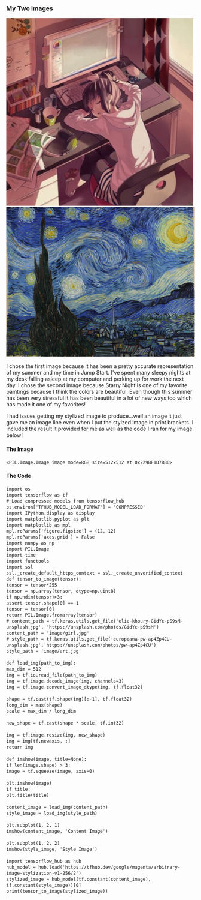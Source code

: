 ### My Two Images 
![image](../images/girl.jpg)
![image](../images/unnamed.jpg)

I chose the first image because it has been a pretty accurate representation of my summer and my time in Jump Start. I've spent many sleepy nights at my desk falling asleep at my computer and perking up for work the next day.
I chose the second image because Starry Night is one of my favorite paintings because I think the colors are beautiful. Even though this summer has been very stressful it has been beautiful in a lot of new ways too which has made it one of my favorites!

I had issues getting my stylized image to produce...well an image it just gave me an image line even when I put the stylzed image in print brackets. I included the result it provided for me as well as the code I ran for my image below! 
#### The Image
    <PIL.Image.Image image mode=RGB size=512x512 at 0x229BE1D7BB0>

#### The Code
    import os
    import tensorflow as tf
    # Load compressed models from tensorflow_hub
    os.environ['TFHUB_MODEL_LOAD_FORMAT'] = 'COMPRESSED'
    import IPython.display as display
    import matplotlib.pyplot as plt
    import matplotlib as mpl
    mpl.rcParams['figure.figsize'] = (12, 12)
    mpl.rcParams['axes.grid'] = False
    import numpy as np
    import PIL.Image
    import time
    import functools
    import ssl
    ssl._create_default_https_context = ssl._create_unverified_context
    def tensor_to_image(tensor):
    tensor = tensor*255
    tensor = np.array(tensor, dtype=np.uint8)
    if np.ndim(tensor)>3:
    assert tensor.shape[0] == 1
    tensor = tensor[0]
    return PIL.Image.fromarray(tensor)
    # content_path = tf.keras.utils.get_file('elie-khoury-GidYc-pS9sM-unsplash.jpg', 'https://unsplash.com/photos/GidYc-pS9sM')
    content_path = 'image/girl.jpg'
    # style_path = tf.keras.utils.get_file('europeana-pw-ap4Zp4CU-unsplash.jpg','https://unsplash.com/photos/pw-ap4Zp4CU')
    style_path = 'image/art.jpg'
    
    def load_img(path_to_img):
    max_dim = 512
    img = tf.io.read_file(path_to_img)
    img = tf.image.decode_image(img, channels=3)
    img = tf.image.convert_image_dtype(img, tf.float32)
    
    shape = tf.cast(tf.shape(img)[:-1], tf.float32)
    long_dim = max(shape)
    scale = max_dim / long_dim
    
    new_shape = tf.cast(shape * scale, tf.int32)
    
    img = tf.image.resize(img, new_shape)
    img = img[tf.newaxis, :]
    return img
    
    def imshow(image, title=None):
    if len(image.shape) > 3:
    image = tf.squeeze(image, axis=0)
    
    plt.imshow(image)
    if title:
    plt.title(title)

    content_image = load_img(content_path)
    style_image = load_img(style_path)

    plt.subplot(1, 2, 1)
    imshow(content_image, 'Content Image')

    plt.subplot(1, 2, 2)
    imshow(style_image, 'Style Image')

    import tensorflow_hub as hub
    hub_model = hub.load('https://tfhub.dev/google/magenta/arbitrary-image-stylization-v1-256/2')
    stylized_image = hub_model(tf.constant(content_image), tf.constant(style_image))[0]
    print(tensor_to_image(stylized_image))